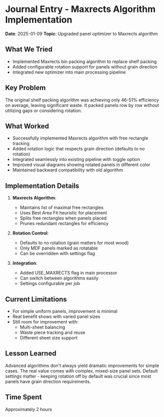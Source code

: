 # Journal Entry - Maxrects Algorithm Implementation

**Date**: 2025-01-09
**Topic**: Upgraded panel optimizer to Maxrects algorithm

## What We Tried
- Implemented Maxrects bin packing algorithm to replace shelf packing
- Added configurable rotation support for panels without grain direction
- Integrated new optimizer into main processing pipeline

## Key Problem
The original shelf packing algorithm was achieving only 46-51% efficiency on average, leaving significant waste. It packed panels row by row without utilizing gaps or considering rotation.

## What Worked
- Successfully implemented Maxrects algorithm with free rectangle tracking
- Added rotation logic that respects grain direction (defaults to no rotation)
- Integrated seamlessly into existing pipeline with toggle option
- Improved visual diagrams showing rotated panels in different color
- Maintained backward compatibility with old algorithm

## Implementation Details
1. **Maxrects Algorithm**:
   - Maintains list of maximal free rectangles
   - Uses Best Area Fit heuristic for placement
   - Splits free rectangles when panels placed
   - Prunes redundant rectangles for efficiency

2. **Rotation Control**:
   - Defaults to no rotation (grain matters for most wood)
   - Only MDF panels marked as rotatable
   - Can be overridden with settings flag

3. **Integration**:
   - Added USE_MAXRECTS flag in main processor
   - Can switch between algorithms easily
   - Settings configurable per job

## Current Limitations
- For simple uniform panels, improvement is minimal
- Real benefit shows with varied panel sizes
- Still room for improvement with:
  - Multi-sheet balancing
  - Waste piece tracking and reuse
  - Different sheet size support

## Lesson Learned
Advanced algorithms don't always yield dramatic improvements for simple cases. The real value comes with complex, mixed-size panel sets. Default settings matter - keeping rotation off by default was crucial since most panels have grain direction requirements.

## Time Spent
Approximately 2 hours